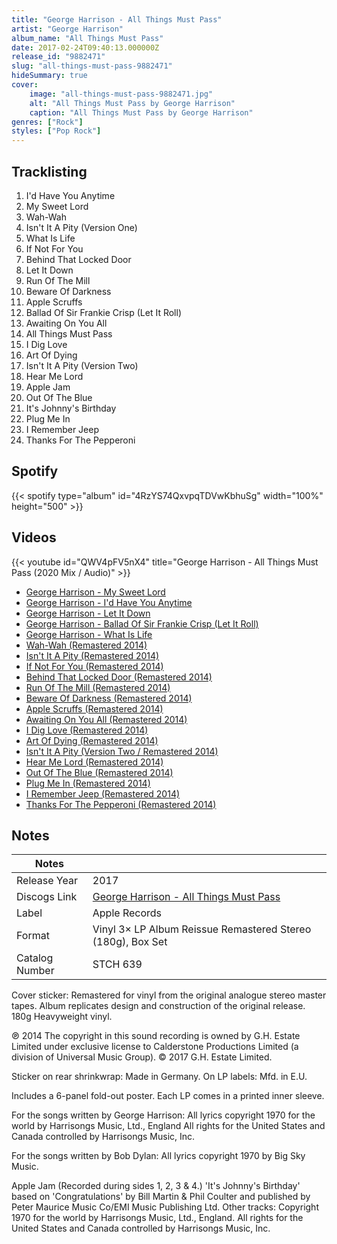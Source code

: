 ```yaml
---
title: "George Harrison - All Things Must Pass"
artist: "George Harrison"
album_name: "All Things Must Pass"
date: 2017-02-24T09:40:13.000000Z
release_id: "9882471"
slug: "all-things-must-pass-9882471"
hideSummary: true
cover:
    image: "all-things-must-pass-9882471.jpg"
    alt: "All Things Must Pass by George Harrison"
    caption: "All Things Must Pass by George Harrison"
genres: ["Rock"]
styles: ["Pop Rock"]
---
```


## Tracklisting
1. I'd Have You Anytime
2. My Sweet Lord
3. Wah-Wah
4. Isn't It A Pity (Version One)
5. What Is Life
6. If Not For You
7. Behind That Locked Door
8. Let It Down
9. Run Of The Mill
10. Beware Of Darkness
11. Apple Scruffs
12. Ballad Of Sir Frankie Crisp (Let It Roll)
13. Awaiting On You All
14. All Things Must Pass
15. I Dig Love
16. Art Of Dying
17. Isn't It A Pity (Version Two)
18. Hear Me Lord
19. Apple Jam
20. Out Of The Blue
21. It's Johnny's Birthday
22. Plug Me In
23. I Remember Jeep
24. Thanks For The Pepperoni


## Spotify
{{< spotify type="album" id="4RzYS74QxvpqTDVwKbhuSg" width="100%" height="500" >}}



## Videos
{{< youtube id="QWV4pFV5nX4" title="George Harrison - All Things Must Pass (2020 Mix / Audio)" >}}
- [George Harrison - My Sweet Lord](https://www.youtube.com/watch?v=SP9wms6oEMo)
- [George Harrison - I'd Have You Anytime](https://www.youtube.com/watch?v=ZI64iGZkoks)
- [George Harrison - Let It Down](https://www.youtube.com/watch?v=5Gyk_gvuIoI)
- [George Harrison - Ballad Of Sir Frankie Crisp (Let It Roll)](https://www.youtube.com/watch?v=6QCWZJJr3BM)
- [George Harrison - What Is Life](https://www.youtube.com/watch?v=fiH9edd25Bc)
- [Wah-Wah (Remastered 2014)](https://www.youtube.com/watch?v=yNfBDnnZyuo)
- [Isn't It A Pity (Remastered 2014)](https://www.youtube.com/watch?v=lIbVWNy7HBk)
- [If Not For You (Remastered 2014)](https://www.youtube.com/watch?v=eDAaKxlaBQ4)
- [Behind That Locked Door (Remastered 2014)](https://www.youtube.com/watch?v=VHX-MFg2Zqw)
- [Run Of The Mill (Remastered 2014)](https://www.youtube.com/watch?v=h_9RFTN2ikU)
- [Beware Of Darkness (Remastered 2014)](https://www.youtube.com/watch?v=0LrxYds2UNE)
- [Apple Scruffs (Remastered 2014)](https://www.youtube.com/watch?v=Bw-ky3BvAFI)
- [Awaiting On You All (Remastered 2014)](https://www.youtube.com/watch?v=fbyHdlCVrRo)
- [I Dig Love (Remastered 2014)](https://www.youtube.com/watch?v=EE9GWOeMDkE)
- [Art Of Dying (Remastered 2014)](https://www.youtube.com/watch?v=tmo8L7NlURQ)
- [Isn't It A Pity (Version Two / Remastered 2014)](https://www.youtube.com/watch?v=bHV2CY5LOSQ)
- [Hear Me Lord (Remastered 2014)](https://www.youtube.com/watch?v=EoUIryN1tM4)
- [Out Of The Blue (Remastered 2014)](https://www.youtube.com/watch?v=hD_ZVuwfkS4)
- [Plug Me In (Remastered 2014)](https://www.youtube.com/watch?v=BgpwqkYYyUo)
- [I Remember Jeep (Remastered 2014)](https://www.youtube.com/watch?v=PFY6SBhFZHc)
- [Thanks For The Pepperoni (Remastered 2014)](https://www.youtube.com/watch?v=rDDA0tSxzVU)

## Notes
| Notes          |             |
| ---------------| ----------- |
| Release Year   | 2017 |
| Discogs Link   | [George Harrison - All Things Must Pass](https://www.discogs.com/release/9882471-George-Harrison-All-Things-Must-Pass) |
| Label          | Apple Records |
| Format         | Vinyl 3× LP Album Reissue Remastered Stereo (180g), Box Set |
| Catalog Number | STCH 639 |

Cover sticker:
Remastered for vinyl from the original analogue stereo master tapes.
Album replicates design and construction of the original release.
180g Heavyweight vinyl.

℗ 2014 The copyright in this sound recording is owned by G.H. Estate Limited under exclusive license to Calderstone Productions Limited (a division of Universal Music Group).
© 2017 G.H. Estate Limited.

Sticker on rear shrinkwrap: Made in Germany.
On LP labels: Mfd. in E.U.

Includes a 6-panel fold-out poster.
Each LP comes in a printed inner sleeve.

For the songs written by George Harrison:
All lyrics copyright 1970 for the world by Harrisongs Music, Ltd., England
All rights for the United States and Canada controlled by Harrisongs Music, Inc.

For the songs written by Bob Dylan:
All lyrics copyright 1970 by Big Sky Music.

Apple Jam (Recorded during sides 1, 2, 3 & 4.)
'It's Johnny's Birthday' based on 'Congratulations' by Bill Martin & Phil Coulter and published by Peter Maurice Music Co/EMI Music Publishing Ltd.
Other tracks: Copyright 1970 for the world by Harrisongs Music, Ltd., England. All rights for the United States and Canada controlled by Harrisongs Music, Inc.
